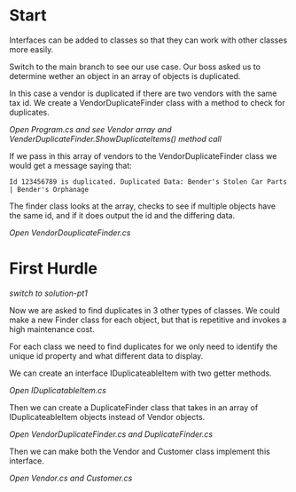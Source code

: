 # Start
Interfaces can be added to classes so that they can work with other classes more easily.

Switch to the main branch to see our use case. Our boss asked us to determine wether an object in an array of objects is duplicated.

In this case a vendor is duplicated if there are two vendors with the same tax id. We create a VendorDuplicateFinder class with a method to check for duplicates.

*Open Program.cs and see Vendor array and VenderDuplicateFinder.ShowDuplicateItems() method call*

If we pass in this array of vendors to the VendorDuplicateFinder class we would get a message saying that:

`Id 123456789 is duplicated. Duplicated Data: Bender's Stolen Car Parts | Bender's Orphanage`

The finder class looks at the array, checks to see if multiple objects have the same id, and if it does  output the id and the differing data.

*Open VendorDouplicateFinder.cs*

# First Hurdle

*switch to solution-pt1*

Now we are asked to find duplicates in 3 other types of classes. We could make a new Finder class for each object, but that is repetitive and invokes a high maintenance cost.

For each class we need to find duplicates for we only need to identify the unique id property and what different data to display.

We can create an interface IDuplicateableItem with two getter methods.

*Open IDuplicatableItem.cs*

Then we can create a DuplicateFinder class that takes in an array of IDuplicateableItem objects instead of Vendor objects.

*Open VendorDuplicateFinder.cs and DuplicateFinder.cs*

Then we can make both the Vendor and Customer class implement this interface.

*Open Vendor.cs and Customer.cs*